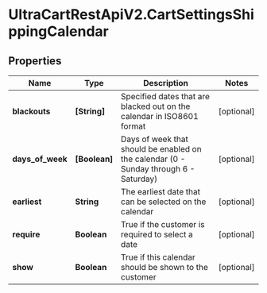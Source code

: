 # UltraCartRestApiV2.CartSettingsShippingCalendar

## Properties
Name | Type | Description | Notes
------------ | ------------- | ------------- | -------------
**blackouts** | **[String]** | Specified dates that are blacked out on the calendar in ISO8601 format | [optional] 
**days_of_week** | **[Boolean]** | Days of week that should be enabled on the calendar (0 - Sunday through 6 - Saturday) | [optional] 
**earliest** | **String** | The earliest date that can be selected on the calendar | [optional] 
**require** | **Boolean** | True if the customer is required to select a date | [optional] 
**show** | **Boolean** | True if this calendar should be shown to the customer | [optional] 


